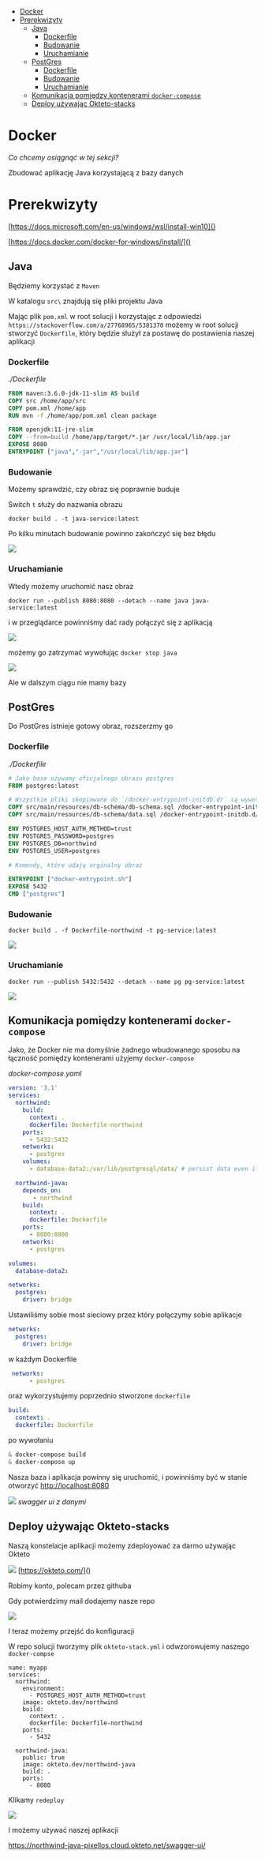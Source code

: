 
- [Docker](#docker)
- [Prerekwizyty](#prerekwizyty)
  - [Java](#java)
    - [Dockerfile](#dockerfile)
    - [Budowanie](#budowanie)
    - [Uruchamianie](#uruchamianie)
  - [PostGres](#postgres)
    - [Dockerfile](#dockerfile-1)
    - [Budowanie](#budowanie-1)
    - [Uruchamianie](#uruchamianie-1)
  - [Komunikacja pomiędzy kontenerami `docker-compose`](#komunikacja-pomiędzy-kontenerami-docker-compose)
  - [Deploy używając Okteto-stacks](#deploy-używając-okteto-stacks)

# Docker
*Co chcemy osiągnąć w tej sekcji?*
 
Zbudować aplikację Java korzystającą z bazy danych

# Prerekwizyty
[https://docs.microsoft.com/en-us/windows/wsl/install-win10]()

[https://docs.docker.com/docker-for-windows/install/]()

## Java

Będziemy korzystać z `Maven` 

W katalogu `src\` znajdują się pliki projektu Java

Mając plik `pom.xml` w root solucji i korzystając z odpowiedzi `https://stackoverflow.com/a/27768965/5381370` możemy w root solucji stworzyć `Dockerfile`, który będzie służył za postawę do postawienia naszej aplikacji

### Dockerfile

*./Dockerfile*
```dockerfile
FROM maven:3.6.0-jdk-11-slim AS build
COPY src /home/app/src
COPY pom.xml /home/app
RUN mvn -f /home/app/pom.xml clean package

FROM openjdk:11-jre-slim
COPY --from=build /home/app/target/*.jar /usr/local/lib/app.jar
EXPOSE 8080
ENTRYPOINT ["java","-jar","/usr/local/lib/app.jar"]
```

### Budowanie


Możemy sprawdzić, czy obraz się poprawnie buduje

Switch `t` służy do nazwania obrazu 

`docker build . -t java-service:latest`

Po kilku minutach budowanie powinno zakończyć się bez błędu 

![](https://raw.githubusercontent.com/pixellos/agh.6.bd/master/images/2020-12-05-13-50-26.png)

### Uruchamianie 

Wtedy możemy uruchomić nasz obraz

`docker run --publish 8080:8080 --detach --name java java-service:latest`

i w przeglądarce powinniśmy dać rady  połączyć się z aplikacją

![](https://raw.githubusercontent.com/pixellos/agh.6.bd/master/images/2020-12-05-14-00-42.png)

możemy go zatrzymać wywołując `docker stop java`

![](https://raw.githubusercontent.com/pixellos/agh.6.bd/master/images/2020-12-05-14-04-17.png)

Ale w dalszym ciągu nie mamy bazy

## PostGres
Do PostGres istnieje gotowy obraz, rozszerzmy go

### Dockerfile

*./Dockerfile*
```dockerfile
# Jako base używamy oficjalnego obrazu postgres
FROM postgres:latest

# Wszystkie pliki skopiowane do `/docker-entrypoint-initdb.d/` są wywoływane gdy nie ma bazy
COPY src/main/resources/db-schema/db-schema.sql /docker-entrypoint-initdb.d/2_db-schema.sql
COPY src/main/resources/db-schema/data.sql /docker-entrypoint-initdb.d/3_data.sql

ENV POSTGRES_HOST_AUTH_METHOD=trust
ENV POSTGRES_PASSWORD=postgres
ENV POSTGRES_DB=northwind
ENV POSTGRES_USER=postgres

# Komendy, które udają orginalny obraz

ENTRYPOINT ["docker-entrypoint.sh"]
EXPOSE 5432
CMD ["postgres"]
```

### Budowanie

`docker build . -f Dockerfile-northwind -t pg-service:latest`


![](https://raw.githubusercontent.com/pixellos/agh.6.bd/master/images/2020-12-05-14-25-32.png)

### Uruchamianie

`docker run --publish 5432:5432 --detach --name pg pg-service:latest`

![](https://raw.githubusercontent.com/pixellos/agh.6.bd/master/images/2020-12-05-14-35-23.png)


## Komunikacja pomiędzy kontenerami `docker-compose`

Jako, że Docker nie ma domyślnie żadnego wbudowanego sposobu na łączność pomiędzy kontenerami użyjemy `docker-compose`

*docker-compose.yaml*
```yaml
version: '3.1'
services:
  northwind:
    build: 
      context: .
      dockerfile: Dockerfile-northwind
    ports:
      - 5432:5432
    networks:
      - postgres
    volumes:
      - database-data2:/var/lib/postgresql/data/ # persist data even if container shuts down

  northwind-java:
    depends_on:
       - northwind
    build: 
      context: .
      dockerfile: Dockerfile
    ports:
      - 8080:8080
    networks:
      - postgres

volumes:
  database-data2: 

networks:
  postgres:
    driver: bridge
```

Ustawiliśmy sobie most sieciowy przez który połączymy sobie aplikacje

```yaml
networks:
  postgres:
    driver: bridge
```

w każdym Dockerfile

```yaml
 networks:
      - postgres
```

oraz wykorzystujemy poprzednio stworzone `dockerfile`

```yaml
build: 
  context: .
  dockerfile: Dockerfile
```

po wywołaniu 
```powershell
& docker-compose build
& docker-compose up
```

Nasza baza i aplikacja powinny się uruchomić, i powinniśmy być w stanie otworzyć 
[http://localhost:8080]()

![](https://raw.githubusercontent.com/pixellos/agh.6.bd/master/images/2020-12-05-15-03-05.png)
*swagger ui z danymi*

## Deploy używając Okteto-stacks

Naszą konstelacje aplikacji możemy zdeployować za darmo używając Okteto

![](https://raw.githubusercontent.com/pixellos/agh.6.bd/master/images/2020-12-05-15-07-00.png)
[https://okteto.com/]()

Robimy konto, polecam przez githuba

Gdy potwierdzimy mail dodajemy nasze repo

![](https://raw.githubusercontent.com/pixellos/agh.6.bd/master/images/2020-12-05-15-11-31.png)

I teraz możemy przejść do konfiguracji

W repo  solucji tworzymy plik `okteto-stack.yml` i odwzorowujemy naszego `docker-compse`

```
name: myapp
services:
  northwind:
    environment:
      - POSTGRES_HOST_AUTH_METHOD=trust
    image: okteto.dev/northwind
    build:
      context: .
      dockerfile: Dockerfile-northwind
    ports:
      - 5432

  northwind-java:
    public: true
    image: okteto.dev/northwind-java
    build: .
    ports:
      - 8080

```

Klikamy `redeploy`

![](https://raw.githubusercontent.com/pixellos/agh.6.bd/master/images/2020-12-05-15-16-42.png)

I możemy używać naszej aplikacji 

https://northwind-java-pixellos.cloud.okteto.net/swagger-ui/